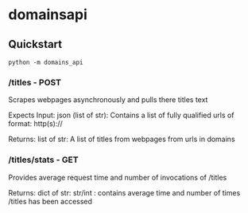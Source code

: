 # domainsapi
## Quickstart
`python -m domains_api`
### /titles - POST
Scrapes webpages asynchronously and pulls there titles text

Expects Input:
  json (list of str): Contains a list of fully qualified urls of format: http(s)://<url>

  Returns:
      list of str: A list of titles from webpages from urls in domains
        
### /titles/stats - GET
Provides average request time and number of invocations of /titles

  Returns:
      dict of str: str/int : contains average time and number of times /titles has been accessed
